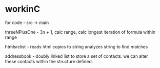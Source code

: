 # workinC
for code - src -> main

threeNPlusOne - 3n + 1, calc range, calc longest iteration of formula within range

htmlsrclist - reads html copies to string analyzes string to find matches

addressbook -  doubly linked list to store a set of contacts. we can alter
 these contacts within the structure defined.
